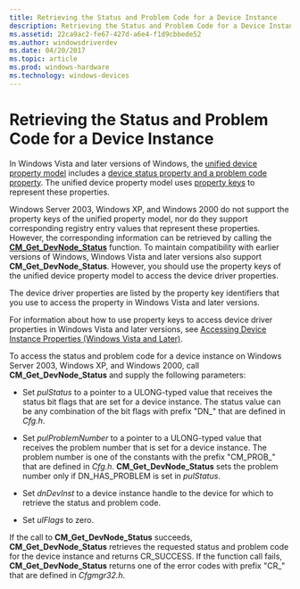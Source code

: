 ```yaml
---
title: Retrieving the Status and Problem Code for a Device Instance
description: Retrieving the Status and Problem Code for a Device Instance
ms.assetid: 22ca9ac2-fe67-427d-a6e4-f1d9cbbede52
ms.author: windowsdriverdev
ms.date: 04/20/2017
ms.topic: article
ms.prod: windows-hardware
ms.technology: windows-devices
---
```


# Retrieving the Status and Problem Code for a Device Instance


In Windows Vista and later versions of Windows, the [unified device property model](unified-device-property-model--windows-vista-and-later-.md) includes a [device status property and a problem code property](https://msdn.microsoft.com/library/windows/hardware/ff542254). The unified device property model uses [property keys](property-keys.md) to represent these properties.

Windows Server 2003, Windows XP, and Windows 2000 do not support the property keys of the unified property model, nor do they support corresponding registry entry values that represent these properties. However, the corresponding information can be retrieved by calling the [**CM_Get_DevNode_Status**](https://msdn.microsoft.com/library/windows/hardware/ff538514) function. To maintain compatibility with earlier versions of Windows, Windows Vista and later versions also support **CM_Get_DevNode_Status**. However, you should use the property keys of the unified device property model to access the device driver properties.

The device driver properties are listed by the property key identifiers that you use to access the property in Windows Vista and later versions.

For information about how to use property keys to access device driver properties in Windows Vista and later versions, see [Accessing Device Instance Properties (Windows Vista and Later)](accessing-device-instance-properties--windows-vista-and-later-.md).

To access the status and problem code for a device instance on Windows Server 2003, Windows XP, and Windows 2000, call **CM_Get_DevNode_Status** and supply the following parameters:

-   Set *pulStatus* to a pointer to a ULONG-typed value that receives the status bit flags that are set for a device instance. The status value can be any combination of the bit flags with prefix "DN_" that are defined in *Cfg.h*.

-   Set *pulProblemNumber* to a pointer to a ULONG-typed value that receives the problem number that is set for a device instance. The problem number is one of the constants with the prefix "CM_PROB_" that are defined in *Cfg.h*. **CM_Get_DevNode_Status** sets the problem number only if DN_HAS_PROBLEM is set in *pulStatus*.

-   Set *dnDevInst* to a device instance handle to the device for which to retrieve the status and problem code.

-   Set *ulFlags* to zero.

If the call to **CM_Get_DevNode_Status** succeeds, **CM_Get_DevNode_Status** retrieves the requested status and problem code for the device instance and returns CR_SUCCESS. If the function call fails, **CM_Get_DevNode_Status** returns one of the error codes with prefix "CR_" that are defined in *Cfgmgr32.h*.

 

 






